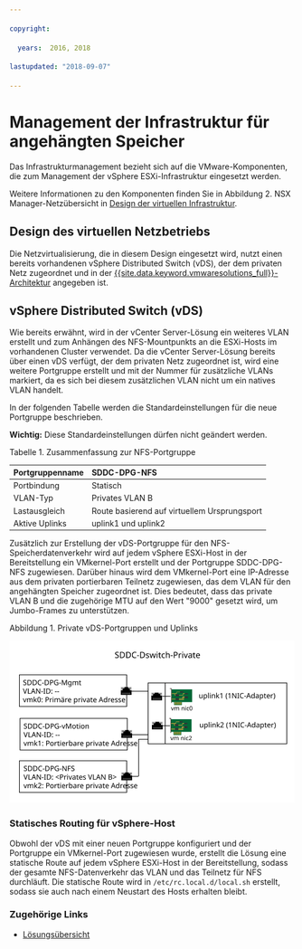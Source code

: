 ```yaml
---

copyright:

  years:  2016, 2018

lastupdated: "2018-09-07"

---
```


# Management der Infrastruktur für angehängten Speicher

Das Infrastrukturmanagement bezieht sich auf die VMware-Komponenten, die zum Management der vSphere ESXi-Infrastruktur eingesetzt werden.

Weitere Informationen zu den Komponenten finden Sie in Abbildung 2. NSX Manager-Netzübersicht in [Design der virtuellen Infrastruktur](../solution/design_virtualinfrastructure.html).

## Design des virtuellen Netzbetriebs

Die Netzvirtualisierung, die in diesem Design eingesetzt wird, nutzt einen bereits vorhandenen vSphere Distributed Switch (vDS), der dem privaten Netz zugeordnet und in der [{{site.data.keyword.vmwaresolutions_full}}-Architektur](../solution/solution_overview.html) angegeben ist.

## vSphere Distributed Switch (vDS)

Wie bereits erwähnt, wird in der vCenter Server-Lösung ein weiteres VLAN erstellt und zum Anhängen des NFS-Mountpunkts an die ESXi-Hosts im vorhandenen Cluster verwendet. Da die vCenter Server-Lösung bereits über einen vDS verfügt, der dem privaten Netz zugeordnet ist, wird eine weitere Portgruppe erstellt und mit der Nummer für zusätzliche VLANs markiert, da es sich bei diesem zusätzlichen VLAN nicht um ein natives VLAN handelt.

In der folgenden Tabelle werden die Standardeinstellungen für die neue Portgruppe beschrieben.

**Wichtig:** Diese Standardeinstellungen dürfen nicht geändert werden.

Tabelle 1. Zusammenfassung zur NFS-Portgruppe

| Portgruppenname | SDDC-DPG-NFS |
|:--------------- |:------------ |
| Portbindung | Statisch |
| VLAN-Typ | Privates VLAN B |
| Lastausgleich | Route basierend auf virtuellem Ursprungsport |
| Aktive Uplinks | uplink1 und uplink2 |

Zusätzlich zur Erstellung der vDS-Portgruppe für den NFS-Speicherdatenverkehr wird auf jedem vSphere ESXi-Host in der Bereitstellung ein VMkernel-Port erstellt und der Portgruppe SDDC-DPG-NFS zugewiesen. Darüber hinaus wird dem VMkernel-Port eine IP-Adresse aus dem privaten portierbaren Teilnetz zugewiesen, das dem VLAN für den angehängten Speicher zugeordnet ist. Dies bedeutet, dass das private VLAN B und die zugehörige MTU auf den Wert "9000" gesetzt wird, um Jumbo-Frames zu unterstützen.

Abbildung 1. Private vDS-Portgruppen und Uplinks

![Private vDS-Portgruppen und Uplinks](private_vds_portgroups_and_uplinks.svg "Private vDS-Portgruppen und Uplinks")

### Statisches Routing für vSphere-Host

Obwohl der vDS mit einer neuen Portgruppe konfiguriert und der Portgruppe ein VMkernel-Port zugewiesen wurde, erstellt die Lösung eine statische Route auf jedem vSphere ESXi-Host in der Bereitstellung, sodass der gesamte NFS-Datenverkehr das VLAN und das Teilnetz für NFS durchläuft. Die statische Route wird in `/etc/rc.local.d/local.sh` erstellt, sodass sie auch nach einem Neustart des Hosts erhalten bleibt.

### Zugehörige Links

* [Lösungsübersicht](../solution/solution_overview.html)
